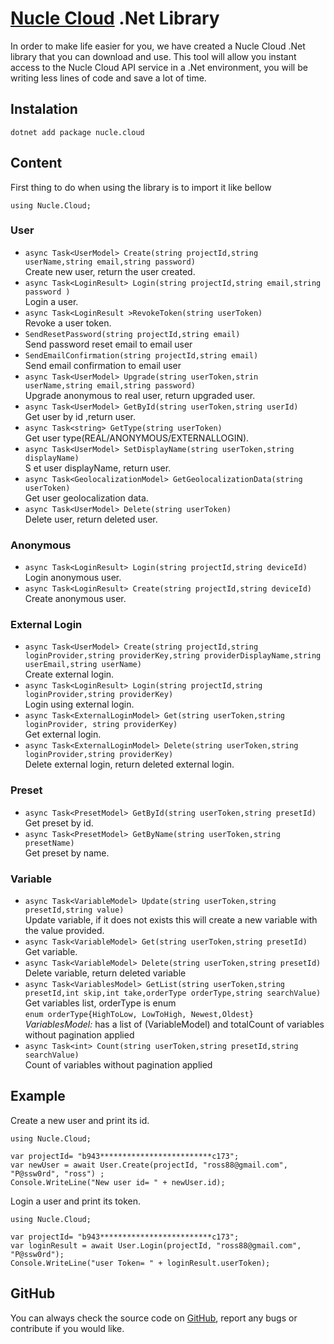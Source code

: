 # [Nucle Cloud](https://nucle.cloud) .Net Library

In order to make life easier for you, we have created a Nucle Cloud .Net library that you can download and use.
This tool will allow you instant access to the Nucle Cloud API service in a .Net environment, you will be writing less lines of code and save a lot of time.

 
## Instalation 

  `dotnet add package nucle.cloud`  


## Content
First thing to do when using the library is to import it like bellow

 `using Nucle.Cloud;`

### User
- `async Task<UserModel> Create(string projectId,string userName,string email,string password)`   
Create new user, return the user created.  
- `async Task<LoginResult> Login(string projectId,string email,string password )`   
Login a user.
- `async Task<LoginResult >RevokeToken(string userToken)`   
 Revoke a user token.
- `SendResetPassword(string projectId,string email)`    
Send password reset email to email user
- `SendEmailConfirmation(string projectId,string email)`  
Send email confirmation to email user
- `async Task<UserModel> Upgrade(string userToken,strin userName,string email,string password)`  
Upgrade anonymous to real user, return upgraded user.  
- `async Task<UserModel> GetById(string userToken,string userId)`  
Get user by id ,return user.  
- `async Task<string> GetType(string userToken)`  
Get user type(REAL/ANONYMOUS/EXTERNALLOGIN).
- `async Task<UserModel> SetDisplayName(string userToken,string displayName)`  
S et user displayName, return user.    
- `async Task<GeolocalizationModel> GetGeolocalizationData(string userToken)`  
Get user geolocalization data.  
- `async Task<UserModel> Delete(string userToken)`  
Delete user, return deleted user.  
 

### Anonymous 

    

 - `async Task<LoginResult> Login(string projectId,string deviceId)`  
Login anonymous user.  
 - `async Task<LoginResult> Create(string projectId,string deviceId)`  
Create anonymous user.  
### External Login

   
- `async Task<UserModel> Create(string projectId,string loginProvider,string providerKey,string providerDisplayName,string userEmail,string userName)`  
Create external login.  
- `async Task<LoginResult> Login(string projectId,string loginProvider,string providerKey)`  
Login using external login.  
- `async Task<ExternalLoginModel> Get(string userToken,string loginProvider, string providerKey)`  
Get external login.  
- `async Task<ExternalLoginModel> Delete(string userToken,string loginProvider,string providerKey)`  
Delete external login, return deleted external login.  

### Preset
 - `async Task<PresetModel> GetById(string userToken,string presetId)`  
Get preset by id.  
 - `async Task<PresetModel> GetByName(string userToken,string presetName)`  
Get preset by name.  

### Variable

- `async Task<VariableModel> Update(string userToken,string presetId,string value)`  
 Update variable, if it does not exists this will create a new variable with the value provided.  
- `async Task<VariableModel> Get(string userToken,string presetId)`  
 Get variable.    
- `async Task<VariableModel> Delete(string userToken,string presetId)`  
Delete variable, return deleted variable  
- `async Task<VariablesModel> GetList(string userToken,string presetId,int skip,int take,orderType orderType,string searchValue)`  
 Get variables list,
 orderType is enum  
 `enum orderType{HighToLow, LowToHigh, Newest,Oldest}`   
 *VariablesModel:* has a list of  (VariableModel) and totalCount of variables without pagination applied  
- `async Task<int> Count(string userToken,string presetId,string searchValue)`  
Count of variables without pagination applied

## Example

Create a new user and print its id. 
```
using Nucle.Cloud;

var projectId= "b943*************************c173";
var newUser = await User.Create(projectId, "ross88@gmail.com", "P@ssw0rd", "ross") ;
Console.WriteLine("New user id= " + newUser.id);
```

Login a user and print its token.
```
using Nucle.Cloud;

var projectId= "b943*************************c173";
var loginResult = await User.Login(projectId, "ross88@gmail.com", "P@ssw0rd");
Console.WriteLine("user Token= " + loginResult.userToken);
```
## GitHub 

You can always check the source code on [GitHub](https://github.com/nuclecloud/dotnet), report any bugs or contribute if you would like.
